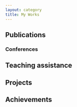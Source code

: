 ```yaml
---
layout: category
title: My Works
---
```


## Publications

### Conferences

## Teaching assistance

## Projects

## Achievements